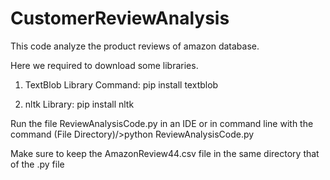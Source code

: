 # CustomerReviewAnalysis
This code analyze the product reviews of amazon database.

Here we required to download some libraries.

1. TextBlob Library
Command:
  pip install textblob
  
2. nltk Library: 
  pip install nltk
  
  
  
Run the file  ReviewAnalysisCode.py in an IDE or in command line with the command
(File Directory)/>python ReviewAnalysisCode.py
    
Make sure to keep the AmazonReview44.csv file in the same directory that of the .py file
